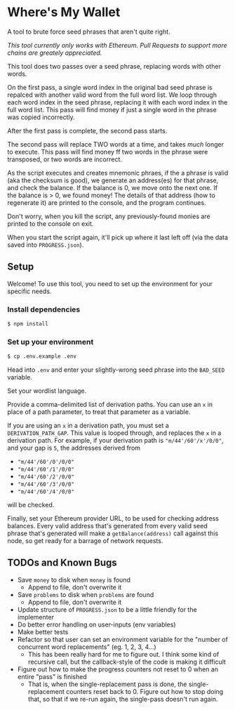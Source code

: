 # Where's My Wallet

A tool to brute force seed phrases that aren't quite right.

_This tool currently only works with Ethereum. Pull Requests to support more chains are greately appreciated._

This tool does two passes over a seed phrase, replacing words with other words.

On the first pass, a single word index in the original bad seed phrase is repalced with another valid word from the full word list. We loop through each word index in the seed phrase, replacing it with each word index in the full word list. This pass will find money if just a single word in the phrase was copied incorrectly.

After the first pass is complete, the second pass starts.

The second pass will replace TWO words at a time, and takes _much_ longer to execute. This pass will find money ff two words in the phrase were transposed, or two words are incorrect.

As the script executes and creates mnemonic phraes, if the a phrase is valid (aka the checksum is good), we generate an address(es) for that phrase, and check the balance. If the balance is 0, we move onto the next one. If the balance is > 0, we found money! The details of that address (how to regenerate it) are printed to the console, and the program continues.

Don't worry, when you kill the script, any previously-found monies are printed to the console on exit.

When you start the script again, it'll pick up where it last left off (via the data saved into `PROGRESS.json`).

## Setup

Welcome! To use this tool, you need to set up the environment for your specific needs.

### Install dependencies

```sh
$ npm install
```

### Set up your environment

```sh
$ cp .env.example .env
```

Head into `.env` and enter your slightly-wrong seed phrase into the `BAD_SEED` variable.

Set your wordlist language.

Provide a comma-delimited list of derivation paths. You can use an `x` in place of a path parameter, to treat that parameter as a variable.

If you are using an `x` in a derivation path, you must set a `DERIVATION_PATH_GAP`. This value is looped through, and replaces the `x` in a derivation path. For example, if your derivation path is `"m/44'/60'/x'/0/0"`, and your gap is `5`, the addresses derived from

- `"m/44'/60'/0'/0/0"`
- `"m/44'/60'/1'/0/0"`
- `"m/44'/60'/2'/0/0"`
- `"m/44'/60'/3'/0/0"`
- `"m/44'/60'/4'/0/0"`

will be checked.

Finally, set your Ethereum provider URL, to be used for checking address balances. Every valid address that's generated from every valid seed phrase that's generated will make a `getBalance(address)` call against this node, so get ready for a barrage of network requests.

## TODOs and Known Bugs

- Save `money` to disk when `money` is found
  - Append to file, don't overwrite it
- Save `problems` to disk when `problems` are found
  - Append to file, don't overwrite it
- Update structure of `PROGRESS.json` to be a little friendly for the implementer
- Do better error handling on user-inputs (env variables)
- Make better tests
- Refactor so that user can set an environment variable for the "number of concurrent word replacements" (eg. 1, 2, 3, 4...)
  - This has been really hard for me to figure out. I think some kind of recursive call, but the callback-style of the code is making it difficult
- Figure out how to make the progress counters not reset to 0 when an entire "pass" is finished
  - That is, when the single-replacement pass is done, the single-replacement counters reset back to 0. Figure out how to stop doing that, so that if we re-run again, the single-pass doesn't run again.

